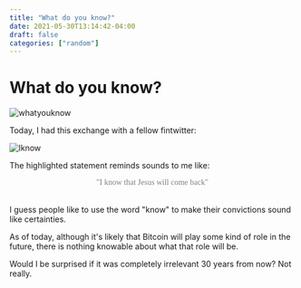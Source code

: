 ```yaml
---
title: "What do you know?"
date: 2021-05-30T13:14:42-04:00
draft: false
categories: ["random"]
---
```


# What do you know?

![whatyouknow](/images/whatyouknow.gif)

Today, I had this exchange with a fellow fintwitter:

![Iknow](/images/iknow.png)

The highlighted statement reminds sounds to me like: <div style="text-align:center; font-family:'Tahoma'; color:gray"> "I know that Jesus will come back"</div></br>

I guess people like to use the word "know" to make their convictions sound like certainties. 

As of today, although it's likely that Bitcoin will play some kind of role in the future, there is nothing knowable about what that role will be.

Would I be surprised if it was completely irrelevant 30 years from now? Not really.
